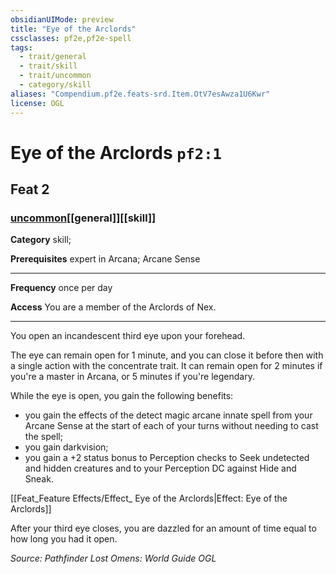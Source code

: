 ```yaml
---
obsidianUIMode: preview
title: "Eye of the Arclords"
cssclasses: pf2e,pf2e-spell
tags:
  - trait/general
  - trait/skill
  - trait/uncommon
  - category/skill
aliases: "Compendium.pf2e.feats-srd.Item.OtV7esAwza1U6Kwr"
license: OGL
---
```

# Eye of the Arclords `pf2:1`
## Feat 2
### [uncommon](uncommon "Uncommon Rarity Trait")[[general]][[skill]]

**Category** skill; 



**Prerequisites** expert in Arcana; Arcane Sense
* * *
**Frequency** once per day

**Access** You are a member of the Arclords of Nex.

* * *

You open an incandescent third eye upon your forehead.

The eye can remain open for 1 minute, and you can close it before then with a single action with the concentrate trait. It can remain open for 2 minutes if you're a master in Arcana, or 5 minutes if you're legendary.

While the eye is open, you gain the following benefits:

*   you gain the effects of the detect magic arcane innate spell from your Arcane Sense at the start of each of your turns without needing to cast the spell;
*   you gain darkvision;
*   you gain a +2 status bonus to Perception checks to Seek undetected and hidden creatures and to your Perception DC against Hide and Sneak.

[[Feat_Feature Effects/Effect_ Eye of the Arclords|Effect: Eye of the Arclords]]

After your third eye closes, you are dazzled for an amount of time equal to how long you had it open.

*Source: Pathfinder Lost Omens: World Guide*
*OGL*
